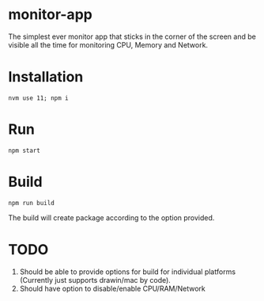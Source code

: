 # monitor-app
The simplest ever monitor app that sticks in the corner of the screen and be visible all the time for monitoring CPU, Memory and Network.

# Installation
`nvm use 11; npm i`

# Run
  `npm start`
  
# Build
  `npm run build`
  
  The build will create package according to the option provided. 
  
  
# TODO
  1. Should be able to provide options for build for individual platforms (Currently just supports drawin/mac by code).
  2. Should have option to disable/enable CPU/RAM/Network
  
